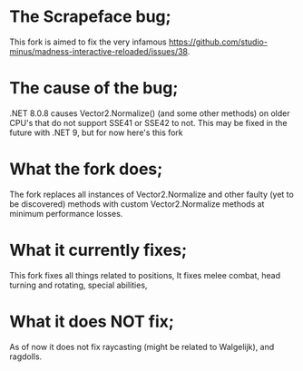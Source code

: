 # The Scrapeface bug;
This fork is aimed to fix the very infamous https://github.com/studio-minus/madness-interactive-reloaded/issues/38.

# The cause of the bug;
.NET 8.0.8 causes Vector2.Normalize() (and some other methods) on older CPU's that do not support SSE41 or SSE42 to not.
This may be fixed in the future with .NET 9, but for now here's this fork

# What the fork does;
The fork replaces all instances of Vector2.Normalize and other faulty (yet to be discovered) methods with custom Vector2.Normalize methods at minimum performance losses.

# What it currently fixes;
This fork fixes all things related to positions, It fixes melee combat, head turning and rotating, special abilities,

# What it does NOT fix;
As of now it does not fix raycasting (might be related to Walgelijk), and ragdolls.
